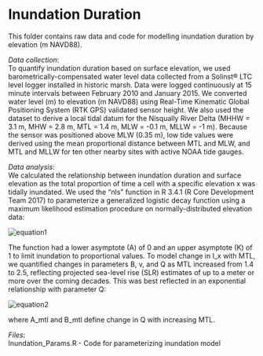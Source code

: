 # Inundation Duration

This folder contains raw data and code for modelling inundation duration by elevation (m NAVD88).

*Data collection*:  
To quantify inundation duration based on surface elevation, we used barometrically-compensated 
water level data collected from a Solinst® LTC level logger installed in historic marsh. Data were logged continuously 
at 15 minute intervals between February 2010 and January 2015. We converted water level (m) to elevation (m NAVD88) 
using Real-Time Kinematic Global Positioning System (RTK GPS) validated sensor height. We also used the dataset to derive 
a local tidal datum for the Nisqually River Delta (MHHW = 3.1 m, MHW = 2.8 m, MTL = 1.4 m, MLW = -0.1 m, MLLW = -1 m). 
Because the sensor was positioned above MLW (0.35 m), low tide values were derived using the mean proportional distance 
between MTL and MLW, and MTL and MLLW for ten other nearby sites with active NOAA tide gauges.

*Data analysis*:  
We calculated the relationship between inundation duration and surface elevation as the total proportion 
of time a cell with a specific elevation x was tidally inundated. We used the “nls” function in R 3.4.1 (R Core 
Development Team 2017) to parameterize a generalized logistic decay function using a maximum likelihood estimation procedure 
on normally-distributed elevation data:  

![equation1](https://user-images.githubusercontent.com/25207964/30882735-ce1dc414-a2be-11e7-8825-f1aa680b0221.PNG) 
  
The function had a lower asymptote (A) of 0 and an upper asymptote (K) of 1 to limit inundation to proportional values. 
To model change in I_x with MTL, we quantified changes in parameters B, v, and Q as MTL increased from 1.4 to 2.5, 
reflecting projected sea-level rise (SLR) estimates of up to a meter or more over the coming decades. This was best reflected in an 
exponential relationship with parameter Q:  

![equation2](https://user-images.githubusercontent.com/25207964/30882738-d04bd5aa-a2be-11e7-907d-822753f3bed0.PNG)

where A_mtl and B_mtl define change in Q with increasing MTL.  

*Files*:  
Inundation_Params.R - Code for parameterizing inundation model
